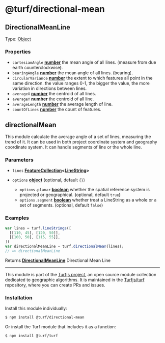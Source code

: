 # @turf/directional-mean

<!-- Generated by documentation.js. Update this documentation by updating the source code. -->

## DirectionalMeanLine

Type: [Object][1]

### Properties

*   `cartesianAngle` **[number][2]** the mean angle of all lines. (measure from due earth counterclockwise).
*   `bearingAngle` **[number][2]** the mean angle of all lines. (bearing).
*   `circularVariance` **[number][2]** the extent to which features all point in the same direction.
    the value ranges 0-1, the bigger the value, the more variation in directions between lines.
*   `averageX` **[number][2]** the centroid of all lines.
*   `averageY` **[number][2]** the centroid of all line.
*   `averageLength` **[number][2]** the average length of line.
*   `countOfLines` **[number][2]** the count of features.

## directionalMean

This module calculate the average angle of a set of lines, measuring the trend of it.
It can be used in both project coordinate system and geography coordinate system.
It can handle segments of line or the whole line.

### Parameters

*   `lines` **[FeatureCollection][3]<[LineString][4]>** 
*   `options` **[object][1]**  (optional, default `{}`)

    *   `options.planar` **[boolean][5]** whether the spatial reference system is projected or geographical. (optional, default `true`)
    *   `options.segment` **[boolean][5]** whether treat a LineString as a whole or a set of segments. (optional, default `false`)

### Examples

```javascript
var lines = turf.lineStrings([
  [[110, 45], [120, 50]],
  [[100, 50], [115, 55]],
])
var directionalMeanLine = turf.directionalMean(lines);
// => directionalMeanLine
```

Returns **[DirectionalMeanLine][6]** Directional Mean Line

[1]: https://developer.mozilla.org/docs/Web/JavaScript/Reference/Global_Objects/Object

[2]: https://developer.mozilla.org/docs/Web/JavaScript/Reference/Global_Objects/Number

[3]: https://tools.ietf.org/html/rfc7946#section-3.3

[4]: https://tools.ietf.org/html/rfc7946#section-3.1.4

[5]: https://developer.mozilla.org/docs/Web/JavaScript/Reference/Global_Objects/Boolean

[6]: #directionalmeanline

<!-- This file is automatically generated. Please don't edit it directly:
if you find an error, edit the source file (likely index.js), and re-run
./scripts/generate-readmes in the turf project. -->

---

This module is part of the [Turfjs project](http://turfjs.org/), an open source
module collection dedicated to geographic algorithms. It is maintained in the
[Turfjs/turf](https://github.com/Turfjs/turf) repository, where you can create
PRs and issues.

### Installation

Install this module individually:

```sh
$ npm install @turf/directional-mean
```

Or install the Turf module that includes it as a function:

```sh
$ npm install @turf/turf
```
